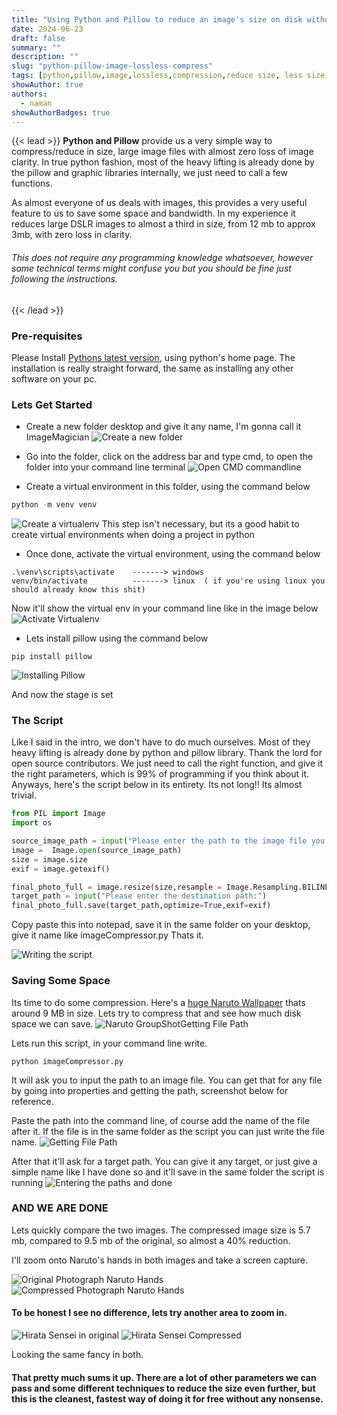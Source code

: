 ```yaml
---
title: "Using Python and Pillow to reduce an image's size on disk without sacrificing quality."
date: 2024-06-23
draft: false
summary: ""
description: ""
slug: "python-pillow-image-lossless-compress"
tags: [python,pillow,image,lossless,compression,reduce size, less size, codeb blog, ]
showAuthor: true
authors:
  - naman
showAuthorBadges: true
---
```


{{< lead >}}
**Python and Pillow** provide us a very simple way to compress/reduce in size, large image files with almost zero loss of image clarity. In true python fashion, most of the heavy lifting is already done by the pillow and graphic libraries internally, we just need to call a few functions. 

As almost everyone of us deals with images, this provides a very useful feature to us to save some space and bandwidth. In my experience it reduces large DSLR images to almost a third in size, from 12 mb to approx 3mb, with zero loss in clarity.

###### This does not require any programming knowledge whatsoever, however some technical terms might confuse you but you should be fine just following the instructions.
{{< /lead >}}

### Pre-requisites 

Please Install [Pythons latest version](https://www.python.org/), using python's home page. The installation is really straight forward, the same as installing any other software on your pc.


### Lets Get Started

- Create a new folder desktop and give it any name, I'm gonna call it ImageMagician
![Create a new folder](./create_folder.JPG "Create a new folder")

- Go into the folder, click on the address bar and type cmd, to open the folder into your command line terminal
![Open CMD commandline](./opening_cmd.png "Open CMD commandline")

- Create a virtual environment in this folder, using the command below 

```python
python -m venv venv
```
![Create a virtualenv](./creating_venv.png "Create a virtualenv")
This step isn't necessary, but its a good habit to create virtual environments when doing a project in python

- Once done, activate the virtual environment, using the command below
```
.\venv\scripts\activate    -------> windows
venv/bin/activate          -------> linux  ( if you're using linux you should already know this shit)
```
Now it'll show the virtual env in your command line like in the image below
![Activate Virtualenv](./activating_env.JPG "Activate Virtualenv")

- Lets install pillow using the command below
```
pip install pillow
```
![Installing Pillow](./installing_pillow.JPG "Installing Pillow")

And now the stage is set

### The Script

Like I said in the intro, we don't have to do much ourselves. Most of they heavy lifting is already done by python and pillow library. Thank the lord for open source contributors.
We just need to call the right function, and give it the right parameters, which is 99% of programming if you think about it. Anyways, here's the script below in its entirety. Its not long!! Its almost trivial.

```python
from PIL import Image
import os

source_image_path = input("Please enter the path to the image file you want to compress:")
image =  Image.open(source_image_path)
size = image.size
exif = image.getexif()

final_photo_full = image.resize(size,resample = Image.Resampling.BILINEAR)
target_path = input("Please enter the destination path:")
final_photo_full.save(target_path,optimize=True,exif=exif)
```
Copy paste this into notepad, save it in the same folder on your desktop, give it name like imageCompressor.py
Thats it.

![Writing the script](./write_file.JPG "Writing The Script")


### Saving Some Space

Its time to do some compression. Here's a [huge Naruto Wallpaper](https://drive.google.com/file/d/1AYPZaW33HrtO2APFFDRulYU18t55a6vK/view?usp=sharing) thats around 9 MB in size. Lets try to compress that and see how much disk space we can save. 
![Naruto GroupShotGetting File Path](./GroupShot_Site.JPG "Naruto Group Shot Sample")

Lets run this script, in your command line write. 

```
python imageCompressor.py
```

It will ask you to input the path to an image file. You can get that for any file by going into properties and getting the path, screenshot below for reference.

Paste the path into the command line, of course add the name of the file after it. If the file is in the same folder as the script you can just write the file name.
![Getting File Path](./getting_file_path.JPG "Getting File Path")

After that it'll ask for a target path. You can give it any target, or just give a simple name like I have done so and it'll save in the same folder the script is running
![Entering the paths and done ](./giving_the_paths.JPG "Entering the paths and we are done")

### AND WE ARE DONE

Lets quickly compare the two images.
The compressed image size is 5.7 mb, compared to 9.5 mb of the original, so almost a 40% reduction.

I'll zoom onto Naruto's hands in both images and take a screen capture.

![Original Photograph Naruto Hands ](./original_naruto_hands.JPG "Original Photograph Naruto Hands")
![Compressed Photograph Naruto Hands](./compressed_naruto_hands.JPG "Compressed Photograph Naruto Hands")

#### To be honest I see no difference, lets try another area to zoom in.

![Hirata Sensei in original](./Hirata%20Face%20Original.JPG "Iruka Sensei in Original")
![Hirata Sensei Compressed](./Hirata_face_compressed.JPG "Iruka Sensei Compressed")

Looking the same fancy in both.

#### That pretty much sums it up. There are a lot of other parameters we can pass and some different techniques to reduce the size even further, but this is the cleanest, fastest way of doing it for free without any nonsense.




